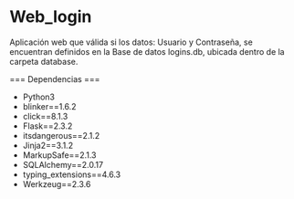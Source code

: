 # Web_login

Aplicación web que válida si los datos: Usuario y Contraseña, se encuentran definidos en la Base de datos logins.db, ubicada dentro de la carpeta database.

 === Dependencias ===

- Python3
- blinker==1.6.2
- click==8.1.3
- Flask==2.3.2
- itsdangerous==2.1.2
- Jinja2==3.1.2
- MarkupSafe==2.1.3
- SQLAlchemy==2.0.17
- typing_extensions==4.6.3
- Werkzeug==2.3.6
